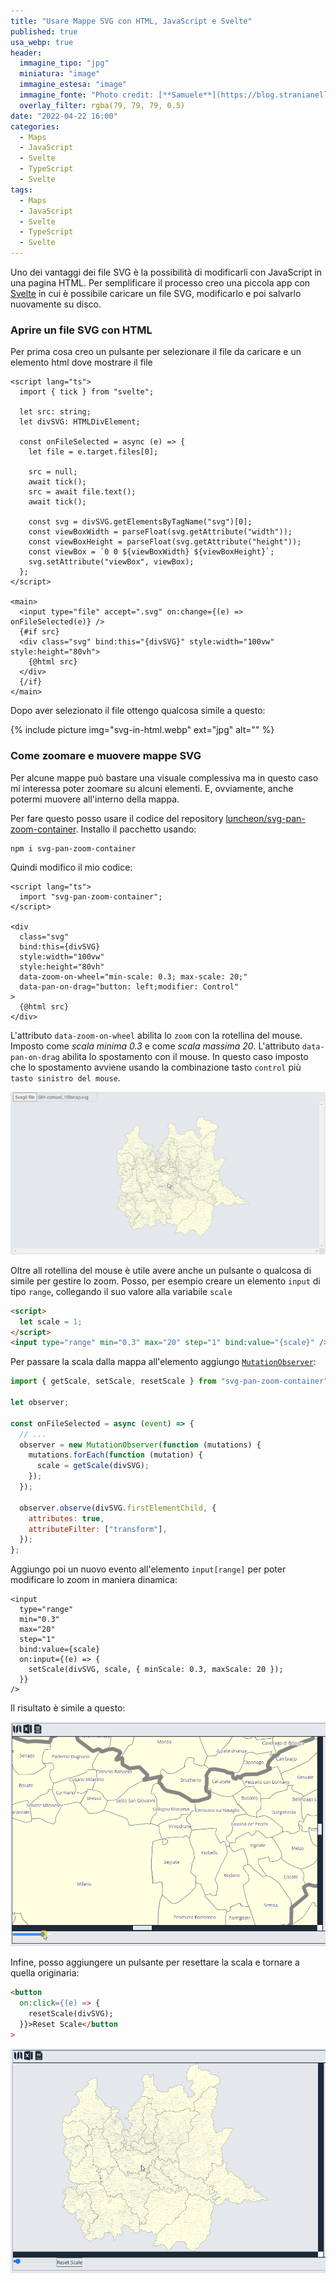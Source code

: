 ```yaml
---
title: "Usare Mappe SVG con HTML, JavaScript e Svelte"
published: true
usa_webp: true
header:
  immagine_tipo: "jpg"
  miniatura: "image"
  immagine_estesa: "image"
  immagine_fonte: "Photo credit: [**Samuele**](https://blog.stranianelli.com/)"
  overlay_filter: rgba(79, 79, 79, 0.5)
date: "2022-04-22 16:00"
categories:
  - Maps
  - JavaScript
  - Svelte
  - TypeScript
  - Svelte
tags:
  - Maps
  - JavaScript
  - Svelte
  - TypeScript
  - Svelte
---
```


Uno dei vantaggi dei file SVG è la possibilità di modificarli con JavaScript in una pagina HTML. Per semplificare il processo creo una piccola app con [Svelte](https://svelte.dev/) in cui è possibile caricare un file SVG, modificarlo e poi salvarlo nuovamente su disco.

### Aprire un file SVG con HTML

Per prima cosa creo un pulsante per selezionare il file da caricare e un elemento html dove mostrare il file

```svelte
<script lang="ts">
  import { tick } from "svelte";

  let src: string;
  let divSVG: HTMLDivElement;

  const onFileSelected = async (e) => {
    let file = e.target.files[0];

    src = null;
    await tick();
    src = await file.text();
    await tick();

    const svg = divSVG.getElementsByTagName("svg")[0];
    const viewBoxWidth = parseFloat(svg.getAttribute("width"));
    const viewBoxHeight = parseFloat(svg.getAttribute("height"));
    const viewBox = `0 0 ${viewBoxWidth} ${viewBoxHeight}`;
    svg.setAttribute("viewBox", viewBox);
  };
</script>

<main>
  <input type="file" accept=".svg" on:change={(e) => onFileSelected(e)} />
  {#if src}
  <div class="svg" bind:this="{divSVG}" style:width="100vw" style:height="80vh">
    {@html src}
  </div>
  {/if}
</main>
```

Dopo aver selezionato il file ottengo qualcosa simile a questo:

{% include picture img="svg-in-html.webp" ext="jpg" alt="" %}

### Come zoomare e muovere mappe SVG

Per alcune mappe può bastare una visuale complessiva ma in questo caso mi interessa poter zoomare su alcuni elementi. E, ovviamente, anche potermi muovere all'interno della mappa.

Per fare questo posso usare il codice del repository [luncheon/svg-pan-zoom-container](https://github.com/luncheon/svg-pan-zoom-container). Installo il pacchetto usando:

```bash
npm i svg-pan-zoom-container
```

Quindi modifico il mio codice:

```svelte
<script lang="ts">
  import "svg-pan-zoom-container";
</script>

<div
  class="svg"
  bind:this={divSVG}
  style:width="100vw"
  style:height="80vh"
  data-zoom-on-wheel="min-scale: 0.3; max-scale: 20;"
  data-pan-on-drag="button: left;modifier: Control"
>
  {@html src}
</div>
```

L'attributo `data-zoom-on-wheel` abilita lo `zoom` con la rotellina del mouse. Imposto come _scala minima 0.3_ e come _scala massima 20_. L'attributo `data-pan-on-drag` abilita lo spostamento con il mouse. In questo caso imposto che lo spostamento avviene usando la combinazione tasto `control` più `tasto sinistro del mouse`.

![zoom-01.gif](https://raw.githubusercontent.com/el3um4s/strani-anelli-blog/master/_posts/2022/2022-04-22-usare-mappe-svg-con-svelte/zoom-01.gif)

Oltre all rotellina del mouse è utile avere anche un pulsante o qualcosa di simile per gestire lo zoom. Posso, per esempio creare un elemento `input` di tipo `range`, collegando il suo valore alla variabile `scale`

```html
<script>
  let scale = 1;
</script>
<input type="range" min="0.3" max="20" step="1" bind:value="{scale}" />
```

Per passare la scala dalla mappa all'elemento aggiungo [`MutationObserver`](https://github.com/luncheon/svg-pan-zoom-container#observation):

```js
import { getScale, setScale, resetScale } from "svg-pan-zoom-container";

let observer;

const onFileSelected = async (event) => {
  // ...
  observer = new MutationObserver(function (mutations) {
    mutations.forEach(function (mutation) {
      scale = getScale(divSVG);
    });
  });

  observer.observe(divSVG.firstElementChild, {
    attributes: true,
    attributeFilter: ["transform"],
  });
};
```

Aggiungo poi un nuovo evento all'elemento `input[range]` per poter modificare lo zoom in maniera dinamica:

```svelte
<input
  type="range"
  min="0.3"
  max="20"
  step="1"
  bind:value={scale}
  on:input={(e) => {
    setScale(divSVG, scale, { minScale: 0.3, maxScale: 20 });
  }}
/>
```

Il risultato è simile a questo:

![zoom-02.gif](https://raw.githubusercontent.com/el3um4s/strani-anelli-blog/master/_posts/2022/2022-04-22-usare-mappe-svg-con-svelte/zoom-02.gif)

Infine, posso aggiungere un pulsante per resettare la scala e tornare a quella originaria:

```html
<button
  on:click={(e) => {
    resetScale(divSVG);
  }}>Reset Scale</button
>
```

![zoom-03.gif](https://raw.githubusercontent.com/el3um4s/strani-anelli-blog/master/_posts/2022/2022-04-22-usare-mappe-svg-con-svelte/zoom-03.gif)
